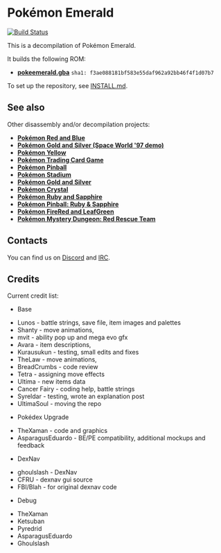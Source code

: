 # Pokémon Emerald

[![Build Status][travis-badge]][travis]

[travis]: https://travis-ci.org/pret/pokeemerald
[travis-badge]: https://travis-ci.org/pret/pokeemerald.svg?branch=master

This is a decompilation of Pokémon Emerald.

It builds the following ROM:

* [**pokeemerald.gba**](https://datomatic.no-intro.org/index.php?page=show_record&s=23&n=1961) `sha1: f3ae088181bf583e55daf962a92bb46f4f1d07b7`

To set up the repository, see [INSTALL.md](INSTALL.md).


## See also

Other disassembly and/or decompilation projects:
* [**Pokémon Red and Blue**](https://github.com/pret/pokered)
* [**Pokémon Gold and Silver (Space World '97 demo)**](https://github.com/pret/pokegold-spaceworld)
* [**Pokémon Yellow**](https://github.com/pret/pokeyellow)
* [**Pokémon Trading Card Game**](https://github.com/pret/poketcg)
* [**Pokémon Pinball**](https://github.com/pret/pokepinball)
* [**Pokémon Stadium**](https://github.com/pret/pokestadium)
* [**Pokémon Gold and Silver**](https://github.com/pret/pokegold)
* [**Pokémon Crystal**](https://github.com/pret/pokecrystal)
* [**Pokémon Ruby and Sapphire**](https://github.com/pret/pokeruby)
* [**Pokémon Pinball: Ruby & Sapphire**](https://github.com/pret/pokepinballrs)
* [**Pokémon FireRed and LeafGreen**](https://github.com/pret/pokefirered)
* [**Pokémon Mystery Dungeon: Red Rescue Team**](https://github.com/pret/pmd-red)


## Contacts

You can find us on [Discord](https://discord.gg/d5dubZ3) and [IRC](https://kiwiirc.com/client/irc.freenode.net/?#pret).

## Credits

Current credit list:
- Base
* Lunos - battle strings, save file, item images and palettes
* Shanty - move animations,
* mvit - ability pop up and mega evo gfx
* Avara - item descriptions,
* Kurausukun - testing, small edits and fixes
* TheLaw - move animations,
* BreadCrumbs - code review
* Tetra - assigning move effects
* Ultima - new items data
* Cancer Fairy - coding help, battle strings
* Syreldar - testing, wrote an explanation post
* UltimaSoul - moving the repo
- Pokédex Upgrade
* TheXaman - code and graphics
* AsparagusEduardo - BE/PE compatibility, additional mockups and feedback
- DexNav
* ghoulslash - DexNav
* CFRU - dexnav gui source
* FBI/Blah - for original dexnav code
- Debug
* TheXaman
* Ketsuban
* Pyredrid
* AsparagusEduardo
* Ghoulslash
